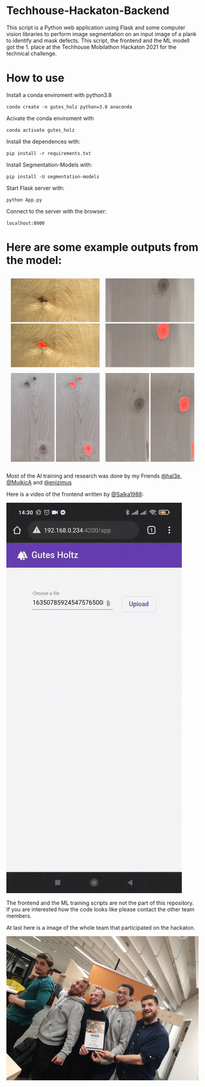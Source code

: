 # Techhouse-Hackaton-Backend
This script is a Python web application using Flask and some computer vision libraries to perform image segmentation on an input image of a plank to identify and mask defects. This script, the frontend and the ML modell got the 1. place at the Techhouse Mobilathon Hackaton 2021 for the technical challenge.

# How to use
Install a conda enviroment with python3.8

    conda create -n gutes_holz python=3.8 anaconda

Acivate the conda enviroment with

    conda activate gutes_holz

Install the dependences with:

    pip install -r requirements.txt

Install Segmentation-Models with:

    pip install -U segmentation-models

Start Flask server with:

    python App.py

Connect to the server with the browser:

    localhost:8000

# Here are some example outputs from the model:
<img src="collage.jpeg">

Most of the AI training and research was done by my Friends 
<a href="https://github.com/hal3e">@hal3e</a>,
<a href="https://github.com/MujkicA">@MujkicA</a> and
<a href="https://github.com/enizimus">@enizimus</a>


Here is a video of the frontend written by <a href="https://github.com/Salka1988">@Salka1988</a>:

<img src="frontend.gif">

The frontend and the ML training scripts are not the part of this repository. If you are interested how the code looks like please contact the other team members.

At last here is a image of the whole team that participated on the hackaton.

<img src="hackaton_winner.jpeg">

